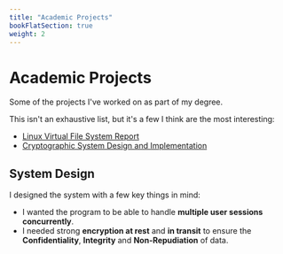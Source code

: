 ```yaml
---
title: "Academic Projects"
bookFlatSection: true
weight: 2
---
```

# Academic Projects
Some of the projects I've worked on as part of my degree.

This isn't an exhaustive list, but it's a few I think are the most interesting:

- [Linux Virtual File System Report](./less-bashrc)
- [Cryptographic System Design and Implementation](./cryptographic-system)


## System Design
I designed the system with a few key things in mind:
- I wanted the program to be able to handle **multiple user sessions
concurrently**.
- I needed strong **encryption at rest** and **in transit** to ensure the
**Confidentiality**, **Integrity** and **Non-Repudiation** of data.

